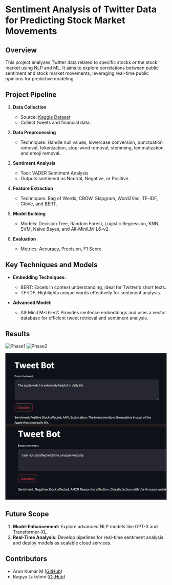 # Sentiment Analysis of Twitter Data for Predicting Stock Market Movements

## Overview
This project analyzes Twitter data related to specific stocks or the stock market using NLP and ML. It aims to explore correlations between public sentiment and stock market movements, leveraging real-time public opinions for predictive modeling.

## Project Pipeline
1. **Data Collection**
   - Source: [Kaggle Dataset](https://www.kaggle.com/code/saadusama/twitter-s-impact-on-stock-market-prices/input)
   - Collect tweets and financial data.

2. **Data Preprocessing**
   - Techniques: Handle null values, lowercase conversion, punctuation removal, tokenization, stop-word removal, stemming, lemmatization, and emoji removal.

3. **Sentiment Analysis**
   - Tool: VADER Sentiment Analysis
   - Outputs sentiment as Neutral, Negative, or Positive.

4. **Feature Extraction**
   - Techniques: Bag of Words, CBOW, Skipgram, Word2Vec, TF-IDF, GloVe, and BERT.

5. **Model Building**
   - Models: Decision Tree, Random Forest, Logistic Regression, KNN, SVM, Naive Bayes, and All-MiniLM-L6-v2.

6. **Evaluation**
   - Metrics: Accuracy, Precision, F1 Score.

## Key Techniques and Models
- **Embedding Techniques:**
  - BERT: Excels in context understanding, ideal for Twitter's short texts.
  - TF-IDF: Highlights unique words effectively for sentiment analysis.

- **Advanced Model:**
  - All-MiniLM-L6-v2: Provides sentence embeddings and uses a vector database for efficient tweet retrieval and sentiment analysis.

## Results
![Phase1](result1.png)
![Phase2](result2.png)

![Phase3](result3.png)

## Future Scope
1. **Model Enhancement:** Explore advanced NLP models like GPT-3 and Transformer-XL.
2. **Real-Time Analysis:** Develop pipelines for real-time sentiment analysis and deploy models as scalable cloud services.

## Contributors
- Arun Kumar M ([GitHub](https://github.com/ArunKumar0047))
- Bagiya Lakshmi ([GitHub](https://github.com/bagiyalakshmi))



